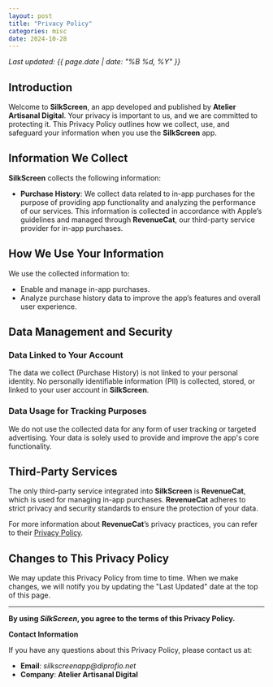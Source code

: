 ```yaml
---
layout: post
title: "Privacy Policy"
categories: misc
date: 2024-10-28
---
```


_Last updated: {{ page.date | date: "%B %d, %Y" }}_

## Introduction

Welcome to **SilkScreen**, an app developed and published by **Atelier Artisanal Digital**. Your privacy is important to us, and we are committed to protecting it. This Privacy Policy outlines how we collect, use, and safeguard your information when you use the **SilkScreen** app.

## Information We Collect

**SilkScreen** collects the following information:

- **Purchase History**: We collect data related to in-app purchases for the purpose of providing app functionality and analyzing the performance of our services. This information is collected in accordance with Apple’s guidelines and managed through **RevenueCat**, our third-party service provider for in-app purchases.

## How We Use Your Information

We use the collected information to:

- Enable and manage in-app purchases.
- Analyze purchase history data to improve the app’s features and overall user experience.

## Data Management and Security

### Data Linked to Your Account

The data we collect (Purchase History) is not linked to your personal identity. No personally identifiable information (PII) is collected, stored, or linked to your user account in **SilkScreen**.

### Data Usage for Tracking Purposes

We do not use the collected data for any form of user tracking or targeted advertising. Your data is solely used to provide and improve the app's core functionality.

## Third-Party Services

The only third-party service integrated into **SilkScreen** is **RevenueCat**, which is used for managing in-app purchases. **RevenueCat** adheres to strict privacy and security standards to ensure the protection of your data.

For more information about **RevenueCat**’s privacy practices, you can refer to their [Privacy Policy](https://www.revenuecat.com/privacy).

## Changes to This Privacy Policy

We may update this Privacy Policy from time to time. When we make changes, we will notify you by updating the "Last Updated" date at the top of this page.

---

**By using _SilkScreen_, you agree to the terms of this Privacy Policy.**

**Contact Information**

If you have any questions about this Privacy Policy, please contact us at:

- **Email**: _silkscreenapp@diprofio.net_  
- **Company**: **Atelier Artisanal Digital**